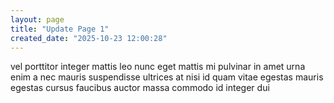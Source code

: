 ```yaml
---
layout: page
title: "Update Page 1"
created_date: "2025-10-23 12:00:28"
---
```


vel porttitor integer mattis leo nunc eget mattis mi pulvinar in amet urna enim a nec mauris suspendisse ultrices at nisi id quam vitae egestas mauris egestas cursus faucibus auctor massa commodo id integer dui 
